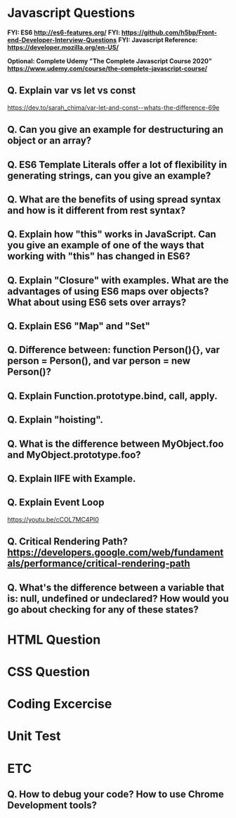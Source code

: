 # Javascript Questions 

**FYI: ES6 <http://es6-features.org/>**
**FYI: <https://github.com/h5bp/Front-end-Developer-Interview-Questions>**
**FYI: Javascript Reference: https://developer.mozilla.org/en-US/**

**Optional: Complete Udemy "The Complete Javascript Course 2020" <https://www.udemy.com/course/the-complete-javascript-course/>**

## Q. Explain var vs let vs const
<https://dev.to/sarah_chima/var-let-and-const--whats-the-difference-69e>

## Q. Can you give an example for destructuring an object or an array?

## Q. ES6 Template Literals offer a lot of flexibility in generating strings, can you give an example?

## Q. What are the benefits of using spread syntax and how is it different from rest syntax?

## Q. Explain how "this" works in JavaScript. Can you give an example of one of the ways that working with "this" has changed in ES6?

## Q. Explain "Closure" with examples. What are the advantages of using ES6 maps over objects? What about using ES6 sets over arrays? 

## Q. Explain ES6 "Map" and "Set"

## Q. Difference between: function Person(){}, var person = Person(), and var person = new Person()?

## Q. Explain Function.prototype.bind, call, apply.

## Q. Explain "hoisting".

## Q. What is the difference between MyObject.foo and MyObject.prototype.foo?

## Q. Explain IIFE with Example.

## Q. Explain Event Loop

<https://youtu.be/cCOL7MC4Pl0>

## Q. Critical Rendering Path? <https://developers.google.com/web/fundamentals/performance/critical-rendering-path>

## Q. What's the difference between a variable that is: null, undefined or undeclared? How would you go about checking for any of these states?

# HTML Question

# CSS Question

# Coding Excercise

# Unit Test 

# ETC

## Q. How to debug your code? How to use Chrome Development tools?